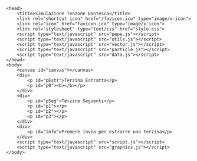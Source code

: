 <!DOCTYPE html>
	<head>
		<title>Simulazione Tenzone Dantesca</title>
		<link rel="shortcut icon" href="/favicon.ico" type="image/x-icon">
		<link rel="icon" href="favicon.ico" type="image/x-icon">
		<link rel="stylesheet" type="text/css" href="style.css">
		<script type="text/javascript" src="pepe.js"></script>
		<script type="text/javascript" src="utils.js"></script>
		<script type="text/javascript" src="vector.js"></script>
		<script type="text/javascript" src="particle.js"></script>
		<script type="text/javascript" src="data.js"></script>
	</head>
	<body>
		<canvas id="canvas"></canvas>
		<div>
			<p id="pEstr">Terzina Estratta</p>
			<p id="p0"><b></b></p>
		</div>
		<div>
			<p id="pSeg">Terzine Seguenti</p>
			<p id="p1"></p>
			<p id="p2"></p>
			<p id="p3"></p>
		</div>
		<div>
			<p id="info">Premere invio per estrarre una terzina</p>
		</div>
		<script type="text/javascript" src="script.js"></script>
		<script type="text/javascript" src="graphics.js"></script>
	</body>
</html>
